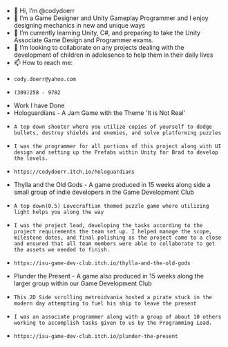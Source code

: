 - 👋 Hi, I’m @codydoerr
- 👀 I’m a Game Designer and Unity Gameplay Programmer and I enjoy designing mechanics in new and unique ways
- 🌱 I’m currently learning Unity, C#, and preparing to take the Unity Associate Game Design and Programmer exams.
- 💞️ I’m looking to collaborate on any projects dealing with the development of children in adolesence to help them in their daily lives
- 📫 How to reach me: 
-     cody.doerr@yahoo.com
-     (309)258 - 9782


- Work I have Done
-   Hologuardians - A Jam Game with the Theme 'It is Not Real'
-     A top down shooter where you utilize copies of yourself to dodge bullets, destroy shields and enemies, and solve platforming puzzles
-     I was the programmer for all portions of this project along with UI design and setting up the Prefabs within Unity for Brad to develop the levels.
-     https://codydoerr.itch.io/hologuardians

-   Thylla and the Old Gods - A game produced in 15 weeks along side a small group of indie developers in the Game Development Club
-     A top down(0.5) Lovecraftian themed puzzle game where utilizing light helps you along the way
-     I was the project lead, developing the tasks according to the project requirements the team set up. I helped manage the scope, milestone dates, and final polishing as the project came to a close and ensured that all team members were able to collaborate to get the assets we needed to finish.
-     https://isu-game-dev-club.itch.io/thylla-and-the-old-gods

-   Plunder the Present - A game also produced in 15 weeks along the larger group within our Game Development Club
-     This 2D Side scrolling metroidvania hosted a pirate stuck in the modern day attempting to fuel his ship to leave the present
-     I was an associate programmer along with a group of about 10 others working to accomplish tasks given to us by the Programming Lead.
-     https://isu-game-dev-club.itch.io/plunder-the-present
<!---
codydoerr/codydoerr is a ✨ special ✨ repository because its `README.md` (this file) appears on your GitHub profile.
You can click the Preview link to take a look at your changes.
--->
